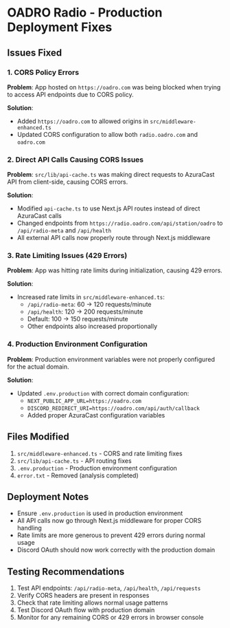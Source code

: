 # OADRO Radio - Production Deployment Fixes

## Issues Fixed

### 1. CORS Policy Errors
**Problem**: App hosted on `https://oadro.com` was being blocked when trying to access API endpoints due to CORS policy.

**Solution**: 
- Added `https://oadro.com` to allowed origins in `src/middleware-enhanced.ts`
- Updated CORS configuration to allow both `radio.oadro.com` and `oadro.com`

### 2. Direct API Calls Causing CORS Issues
**Problem**: `src/lib/api-cache.ts` was making direct requests to AzuraCast API from client-side, causing CORS errors.

**Solution**:
- Modified `api-cache.ts` to use Next.js API routes instead of direct AzuraCast calls
- Changed endpoints from `https://radio.oadro.com/api/station/oadro` to `/api/radio-meta` and `/api/health`
- All external API calls now properly route through Next.js middleware

### 3. Rate Limiting Issues (429 Errors)
**Problem**: App was hitting rate limits during initialization, causing 429 errors.

**Solution**:
- Increased rate limits in `src/middleware-enhanced.ts`:
  - `/api/radio-meta`: 60 → 120 requests/minute
  - `/api/health`: 120 → 200 requests/minute
  - Default: 100 → 150 requests/minute
  - Other endpoints also increased proportionally

### 4. Production Environment Configuration
**Problem**: Production environment variables were not properly configured for the actual domain.

**Solution**:
- Updated `.env.production` with correct domain configuration:
  - `NEXT_PUBLIC_APP_URL=https://oadro.com`
  - `DISCORD_REDIRECT_URI=https://oadro.com/api/auth/callback`
  - Added proper AzuraCast configuration variables

## Files Modified

1. `src/middleware-enhanced.ts` - CORS and rate limiting fixes
2. `src/lib/api-cache.ts` - API routing fixes
3. `.env.production` - Production environment configuration
4. `error.txt` - Removed (analysis completed)

## Deployment Notes

- Ensure `.env.production` is used in production environment
- All API calls now go through Next.js middleware for proper CORS handling
- Rate limits are more generous to prevent 429 errors during normal usage
- Discord OAuth should now work correctly with the production domain

## Testing Recommendations

1. Test API endpoints: `/api/radio-meta`, `/api/health`, `/api/requests`
2. Verify CORS headers are present in responses
3. Check that rate limiting allows normal usage patterns
4. Test Discord OAuth flow with production domain
5. Monitor for any remaining CORS or 429 errors in browser console